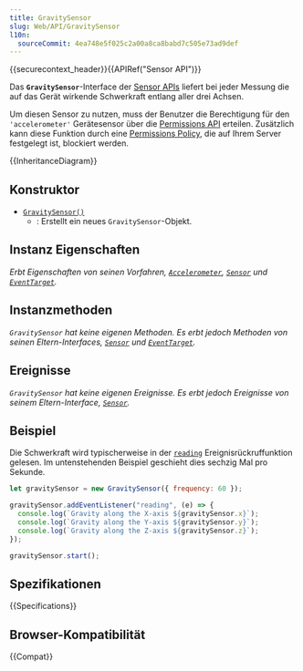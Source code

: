 ```yaml
---
title: GravitySensor
slug: Web/API/GravitySensor
l10n:
  sourceCommit: 4ea748e5f025c2a00a8ca8babd7c505e73ad9def
---
```


{{securecontext_header}}{{APIRef("Sensor API")}}

Das **`GravitySensor`**-Interface der [Sensor APIs](/de/docs/Web/API/Sensor_APIs) liefert bei jeder Messung die auf das Gerät wirkende Schwerkraft entlang aller drei Achsen.

Um diesen Sensor zu nutzen, muss der Benutzer die Berechtigung für den `'accelerometer'` Gerätesensor über die [Permissions API](/de/docs/Web/API/Permissions_API) erteilen. Zusätzlich kann diese Funktion durch eine [Permissions Policy](/de/docs/Web/HTTP/Permissions_Policy), die auf Ihrem Server festgelegt ist, blockiert werden.

{{InheritanceDiagram}}

## Konstruktor

- [`GravitySensor()`](/de/docs/Web/API/GravitySensor/GravitySensor)
  - : Erstellt ein neues `GravitySensor`-Objekt.

## Instanz Eigenschaften

_Erbt Eigenschaften von seinen Vorfahren, [`Accelerometer`](/de/docs/Web/API/Accelerometer), [`Sensor`](/de/docs/Web/API/Sensor) und [`EventTarget`](/de/docs/Web/API/EventTarget)._

## Instanzmethoden

_`GravitySensor` hat keine eigenen Methoden. Es erbt jedoch Methoden von seinen Eltern-Interfaces, [`Sensor`](/de/docs/Web/API/Sensor) und [`EventTarget`](/de/docs/Web/API/EventTarget)._

## Ereignisse

_`GravitySensor` hat keine eigenen Ereignisse. Es erbt jedoch Ereignisse von seinem Eltern-Interface, [`Sensor`](/de/docs/Web/API/Sensor)._

## Beispiel

Die Schwerkraft wird typischerweise in der [`reading`](/de/docs/Web/API/Sensor/reading_event) Ereignisrückruffunktion gelesen. Im untenstehenden Beispiel geschieht dies sechzig Mal pro Sekunde.

```js
let gravitySensor = new GravitySensor({ frequency: 60 });

gravitySensor.addEventListener("reading", (e) => {
  console.log(`Gravity along the X-axis ${gravitySensor.x}`);
  console.log(`Gravity along the Y-axis ${gravitySensor.y}`);
  console.log(`Gravity along the Z-axis ${gravitySensor.z}`);
});

gravitySensor.start();
```

## Spezifikationen

{{Specifications}}

## Browser-Kompatibilität

{{Compat}}
